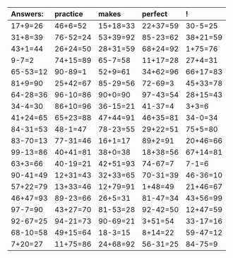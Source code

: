 | Answers: | practice | makes | perfect | ! |
| :--- | :--- | :--- | :--- | :--- |
| 17+9=26 | 46+6=52 | 15+18=33 | 22+37=59 | 30-5=25 | 
| 31+8=39 | 76-52=24 | 53+39=92 | 85-23=62 | 38+21=59 | 
| 43+1=44 | 26+24=50 | 28+31=59 | 68+24=92 | 1+75=76 | 
| 9-7=2 | 74+15=89 | 65-7=58 | 11+17=28 | 27+4=31 | 
| 65-53=12 | 90-89=1 | 52+9=61 | 34+62=96 | 66+17=83 | 
| 81+9=90 | 25+42=67 | 85-29=56 | 72-69=3 | 45+33=78 | 
| 64-28=36 | 96-10=86 | 90+0=90 | 97-43=54 | 28+15=43 | 
| 34-4=30 | 86+10=96 | 36-15=21 | 41-37=4 | 3+3=6 | 
| 41+24=65 | 65+23=88 | 47+44=91 | 46+35=81 | 34-0=34 | 
| 84-31=53 | 48-1=47 | 78-23=55 | 29+22=51 | 75+5=80 | 
| 83-70=13 | 77-31=46 | 16+1=17 | 89+2=91 | 20+46=66 | 
| 99-13=86 | 40+41=81 | 38+0=38 | 18+38=56 | 67+14=81 | 
| 63+3=66 | 40-19=21 | 42+51=93 | 74-67=7 | 7-1=6 | 
| 90-41=49 | 12+31=43 | 32+33=65 | 70-31=39 | 46-36=10 | 
| 57+22=79 | 13+33=46 | 12+79=91 | 1+48=49 | 21+46=67 | 
| 46+47=93 | 89-23=66 | 26+5=31 | 81-47=34 | 43+56=99 | 
| 97-7=90 | 43+27=70 | 81-53=28 | 92-42=50 | 12+47=59 | 
| 92-67=25 | 94-21=73 | 90-69=21 | 3+51=54 | 33-17=16 | 
| 68-10=58 | 49+15=64 | 18-3=15 | 8+14=22 | 59-47=12 | 
| 7+20=27 | 11+75=86 | 24+68=92 | 56-31=25 | 84-75=9 | 
